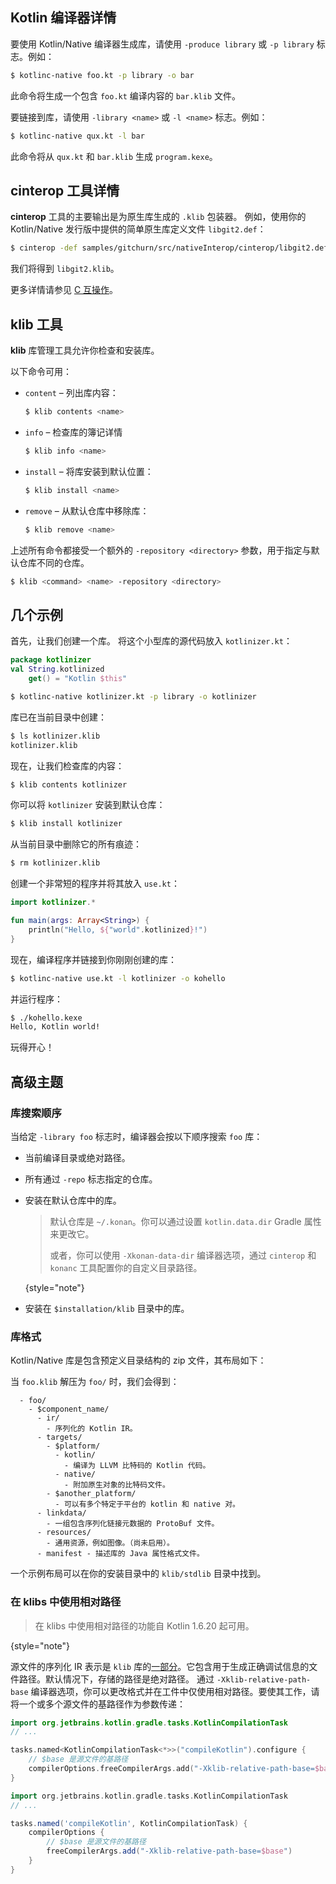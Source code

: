 [//]: # (title: Kotlin/Native 库)

## Kotlin 编译器详情

要使用 Kotlin/Native 编译器生成库，请使用 `-produce library` 或 `-p library` 标志。例如：

```bash
$ kotlinc-native foo.kt -p library -o bar
```

此命令将生成一个包含 `foo.kt` 编译内容的 `bar.klib` 文件。

要链接到库，请使用 `-library <name>` 或 `-l <name>` 标志。例如：

```bash
$ kotlinc-native qux.kt -l bar
```

此命令将从 `qux.kt` 和 `bar.klib` 生成 `program.kexe`。

## cinterop 工具详情

**cinterop** 工具的主要输出是为原生库生成的 `.klib` 包装器。
例如，使用你的 Kotlin/Native 发行版中提供的简单原生库定义文件 `libgit2.def`：

```bash
$ cinterop -def samples/gitchurn/src/nativeInterop/cinterop/libgit2.def -compiler-option -I/usr/local/include -o libgit2
```

我们将得到 `libgit2.klib`。

更多详情请参见 [C 互操作](native-c-interop.md)。

## klib 工具

**klib** 库管理工具允许你检查和安装库。

以下命令可用：

*   `content` – 列出库内容：

    ```bash
    $ klib contents <name>
    ```

*   `info` – 检查库的簿记详情

    ```bash
    $ klib info <name>
    ```

*   `install` – 将库安装到默认位置：

    ```bash
    $ klib install <name>
    ```

*   `remove` – 从默认仓库中移除库：

    ```bash
    $ klib remove <name>
    ```

上述所有命令都接受一个额外的 `-repository <directory>` 参数，用于指定与默认仓库不同的仓库。

```bash
$ klib <command> <name> -repository <directory>
```

## 几个示例

首先，让我们创建一个库。
将这个小型库的源代码放入 `kotlinizer.kt`：

```kotlin
package kotlinizer
val String.kotlinized
    get() = "Kotlin $this"
```

```bash
$ kotlinc-native kotlinizer.kt -p library -o kotlinizer
```

库已在当前目录中创建：

```bash
$ ls kotlinizer.klib
kotlinizer.klib
```

现在，让我们检查库的内容：

```bash
$ klib contents kotlinizer
```

你可以将 `kotlinizer` 安装到默认仓库：

```bash
$ klib install kotlinizer
```

从当前目录中删除它的所有痕迹：

```bash
$ rm kotlinizer.klib
```

创建一个非常短的程序并将其放入 `use.kt`：

```kotlin
import kotlinizer.*

fun main(args: Array<String>) {
    println("Hello, ${"world".kotlinized}!")
}
```

现在，编译程序并链接到你刚刚创建的库：

```bash
$ kotlinc-native use.kt -l kotlinizer -o kohello
```

并运行程序：

```bash
$ ./kohello.kexe
Hello, Kotlin world!
```

玩得开心！

## 高级主题

### 库搜索顺序

当给定 `-library foo` 标志时，编译器会按以下顺序搜索 `foo` 库：

*   当前编译目录或绝对路径。
*   所有通过 `-repo` 标志指定的仓库。
*   安装在默认仓库中的库。

    > 默认仓库是 `~/.konan`。你可以通过设置 `kotlin.data.dir` Gradle 属性来更改它。
    >
    > 或者，你可以使用 `-Xkonan-data-dir` 编译器选项，通过 `cinterop` 和 `konanc` 工具配置你的自定义目录路径。
    >
    {style="note"}

*   安装在 `$installation/klib` 目录中的库。

### 库格式

Kotlin/Native 库是包含预定义目录结构的 zip 文件，其布局如下：

当 `foo.klib` 解压为 `foo/` 时，我们会得到：

```text
  - foo/
    - $component_name/
      - ir/
        - 序列化的 Kotlin IR。
      - targets/
        - $platform/
          - kotlin/
            - 编译为 LLVM 比特码的 Kotlin 代码。
          - native/
            - 附加原生对象的比特码文件。
        - $another_platform/
          - 可以有多个特定于平台的 kotlin 和 native 对。
      - linkdata/
        - 一组包含序列化链接元数据的 ProtoBuf 文件。
      - resources/
        - 通用资源，例如图像。（尚未启用）。
      - manifest - 描述库的 Java 属性格式文件。
```

一个示例布局可以在你的安装目录中的 `klib/stdlib` 目录中找到。

### 在 klibs 中使用相对路径

> 在 klibs 中使用相对路径的功能自 Kotlin 1.6.20 起可用。
>
{style="note"}

源文件的序列化 IR 表示是 `klib` 库的[一部分](#library-format)。它包含用于生成正确调试信息的文件路径。默认情况下，存储的路径是绝对路径。
通过 `-Xklib-relative-path-base` 编译器选项，你可以更改格式并在工件中仅使用相对路径。要使其工作，请将一个或多个源文件的基路径作为参数传递：

<tabs group="build-script">
<tab title="Kotlin" group-key="kotlin">

```kotlin
import org.jetbrains.kotlin.gradle.tasks.KotlinCompilationTask
// ...

tasks.named<KotlinCompilationTask<*>>("compileKotlin").configure {
    // $base 是源文件的基路径
    compilerOptions.freeCompilerArgs.add("-Xklib-relative-path-base=$base")
}
```

</tab>
<tab title="Groovy" group-key="groovy">

```groovy
import org.jetbrains.kotlin.gradle.tasks.KotlinCompilationTask
// ...

tasks.named('compileKotlin', KotlinCompilationTask) {
    compilerOptions {
        // $base 是源文件的基路径
        freeCompilerArgs.add("-Xklib-relative-path-base=$base")
    }
}
```

</tab>
</tabs>
